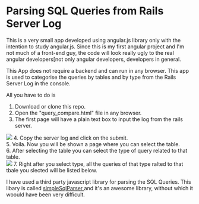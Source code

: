 # Parsing SQL Queries from Rails Server Log

This is a very small app developed using angular.js library only with the intention to study angular.js.
Since this is my first angular project and I'm not much of a front-end guy, the code will look really ugly to the real angular developers[not only angular developers, developers in general.

This App does not require a backend and can run in any browser. This app is used to categorise the queries by tables and by type from the Rails Server Log in the console.

All you have to do is <br/>
1. Download or clone this repo. <br/>
2. Open the "query_compare.html" file in any browser. <br/>
3. The first page will have a plain text box to input the log from the rails server. <br/>
<img src="https://raw.githubusercontent.com/ynos1234/rails-server-log-sql-query-categorising/master/Screenshots/input.png" />
4. Copy the server log and click on the submit. <br/>
5. Voila. Now you will be shown a page where you can select the table. <br/>
6. After selecting the table you can select the type of query related to that table. <br/>
<img src="https://raw.githubusercontent.com/ynos1234/rails-server-log-sql-query-categorising/master/Screenshots/table_select.png" />
7. Right after you select type, all the queries of that type ralted to that tbale you slected will be listed below. <br/>


I have used a third party javascript library for parsing the SQL Queries. 
This libary is called <a href="https://github.com/dsferruzza/simpleSqlParser"> simpleSqlParser </a> and it's an awesome library, without which it woould have been very difficult.